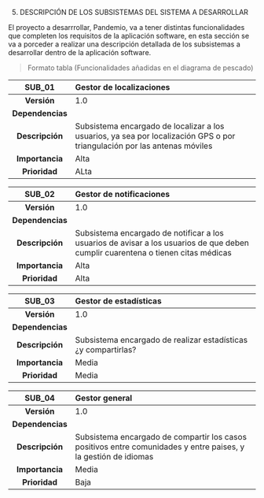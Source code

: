 5. DESCRIPCIÓN DE LOS SUBSISTEMAS DEL SISTEMA A DESARROLLAR 

El proyecto a desarrrollar, Pandemio, va a tener distintas funcionalidades que completen los requisitos de la aplicación software, en esta sección se va a porceder a realizar una descripción detallada de los subsistemas a desarrollar dentro de la aplicación software.

> Formato tabla (Funcionalidades añadidas en el diagrama de pescado)

|**SUB_01**| Gestor de localizaciones 
| :---: | :--- |
|**Versión**| 1.0
|**Dependencias**|
|**Descripción**| Subsistema encargado de localizar a los usuarios, ya sea por localización GPS o por triangulación por las antenas móviles
|**Importancia**| Alta
|**Prioridad**| ALta

|**SUB_02**| Gestor de notificaciones
| :---: | :--- |
|**Versión**| 1.0
|**Dependencias**| 
|**Descripción**| Subsistema encargado de notificar a los usuarios de avisar a los usuarios de que deben cumplir cuarentena o tienen citas médicas
|**Importancia**| Alta
|**Prioridad**| Alta

|**SUB_03**| Gestor de estadísticas
| :---: | :--- |
|**Versión**| 1.0
|**Dependencias**| 
|**Descripción**| Subsistema encargado de realizar estadísticas ¿y compartirlas?
|**Importancia**| Media
|**Prioridad**| Media

|**SUB_04**| Gestor general
| :---: | :--- |
|**Versión**| 1.0
|**Dependencias**|
|**Descripción**| Subsistema encargado de compartir los casos positivos entre comunidades y entre paises, y la gestión de idiomas
|**Importancia**| Media
|**Prioridad**| Baja
